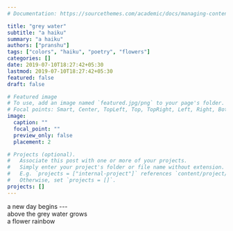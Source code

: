 ```yaml
---
# Documentation: https://sourcethemes.com/academic/docs/managing-content/

title: "grey water"
subtitle: "a haiku"
summary: "a haiku"
authors: ["pranshu"]
tags: ["colors", "haiku", "poetry", "flowers"]
categories: []
date: 2019-07-10T18:27:42+05:30
lastmod: 2019-07-10T18:27:42+05:30
featured: false
draft: false

# Featured image
# To use, add an image named `featured.jpg/png` to your page's folder.
# Focal points: Smart, Center, TopLeft, Top, TopRight, Left, Right, BottomLeft, Bottom, BottomRight.
image:
  caption: ""
  focal_point: ""
  preview_only: false
  placement: 2

# Projects (optional).
#   Associate this post with one or more of your projects.
#   Simply enter your project's folder or file name without extension.
#   E.g. `projects = ["internal-project"]` references `content/project/deep-learning/index.md`.
#   Otherwise, set `projects = []`.
projects: []
---
```


a new day begins ---  
above the grey water grows  
a flower rainbow
